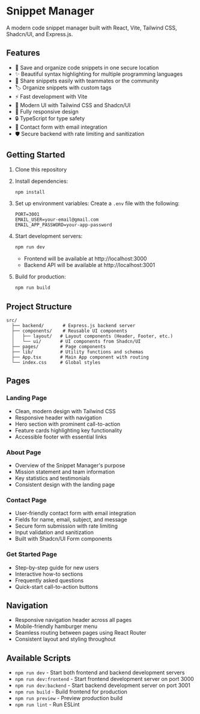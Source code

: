 # Snippet Manager

A modern code snippet manager built with React, Vite, Tailwind CSS, Shadcn/UI, and Express.js.

## Features

- 📝 Save and organize code snippets in one secure location
- ✨ Beautiful syntax highlighting for multiple programming languages
- 🔄 Share snippets easily with teammates or the community
- 🏷️ Organize snippets with custom tags
- ⚡️ Fast development with Vite
- 🎨 Modern UI with Tailwind CSS and Shadcn/UI
- 📱 Fully responsive design
- 🔒 TypeScript for type safety
- 📨 Contact form with email integration
- 🛡️ Secure backend with rate limiting and sanitization

## Getting Started

1. Clone this repository
2. Install dependencies:
   ```bash
   npm install
   ```
3. Set up environment variables:
   Create a `.env` file with the following:
   ```
   PORT=3001
   EMAIL_USER=your-email@gmail.com
   EMAIL_APP_PASSWORD=your-app-password
   ```
4. Start development servers:
   ```bash
   npm run dev
   ```
   - Frontend will be available at http://localhost:3000
   - Backend API will be available at http://localhost:3001

5. Build for production:
   ```bash
   npm run build
   ```

## Project Structure

```
src/
  ├── backend/       # Express.js backend server
  ├── components/    # Reusable UI components
  │   ├── layout/   # Layout components (Header, Footer, etc.)
  │   └── ui/       # UI components from Shadcn/UI
  ├── pages/        # Page components
  ├── lib/          # Utility functions and schemas
  ├── App.tsx       # Main App component with routing
  └── index.css     # Global styles
```

## Pages

### Landing Page
- Clean, modern design with Tailwind CSS
- Responsive header with navigation
- Hero section with prominent call-to-action
- Feature cards highlighting key functionality
- Accessible footer with essential links

### About Page
- Overview of the Snippet Manager's purpose
- Mission statement and team information
- Key statistics and testimonials
- Consistent design with the landing page

### Contact Page
- User-friendly contact form with email integration
- Fields for name, email, subject, and message
- Secure form submission with rate limiting
- Input validation and sanitization
- Built with Shadcn/UI Form components

### Get Started Page
- Step-by-step guide for new users
- Interactive how-to sections
- Frequently asked questions
- Quick-start call-to-action buttons

## Navigation

- Responsive navigation header across all pages
- Mobile-friendly hamburger menu
- Seamless routing between pages using React Router
- Consistent layout and styling throughout

## Available Scripts

- `npm run dev` - Start both frontend and backend development servers
- `npm run dev:frontend` - Start frontend development server on port 3000
- `npm run dev:backend` - Start backend development server on port 3001
- `npm run build` - Build frontend for production
- `npm run preview` - Preview production build
- `npm run lint` - Run ESLint
